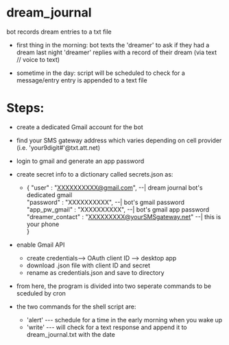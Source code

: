 # dream_journal

  bot records dream entries to a txt file

  - first thing in the morning:
  bot texts the 'dreamer' to ask if they had a dream last night
  'dreamer' replies with a record of their dream (via text // voice to text)

  - sometime in the day:
  script will be scheduled to check for a message/entry
  entry is appended to a text file



# Steps:

* create a dedicated Gmail account for the bot

* find your SMS gateway address which varies depending on cell provider (i.e. 'your9digit#'@txt.att.net)


* login to gmail and generate an app password

* create secret info to a dictionary called secrets.json as:
  - {
  "user" : "XXXXXXXXXX@gmail.com",          --| dream journal bot's dedicated gmail <br>
  "password" : "XXXXXXXXXX",              --| bot's gmail password <br>
  "app_pw_gmail" : "XXXXXXXXXX",               --| bot's gmail app password <br>
  "dreamer_contact" :  "XXXXXXXXX@yourSMSgateway.net"    --| this is your phone <br>
  }


* enable Gmail API
  - create credentials--> OAuth client ID --> desktop app
  - download .json file with client ID and secret
  - rename as credentials.json and save to directory


* from here, the program is divided into two seperate commands to be sceduled by cron

* the two commands for the shell script are:

  - 'alert'  --- schedule for a time in the early morning when you wake up
  - 'write'  --- will check for a text response and append it to dream_journal.txt with the date

